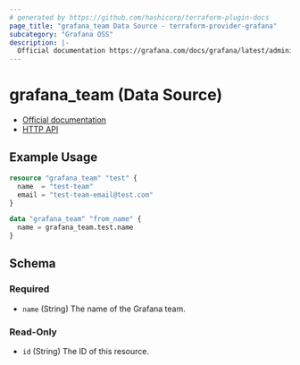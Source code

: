 ```yaml
---
# generated by https://github.com/hashicorp/terraform-plugin-docs
page_title: "grafana_team Data Source - terraform-provider-grafana"
subcategory: "Grafana OSS"
description: |-
  Official documentation https://grafana.com/docs/grafana/latest/administration/team-management/HTTP API https://grafana.com/docs/grafana/latest/developers/http_api/team/
---
```


# grafana_team (Data Source)

* [Official documentation](https://grafana.com/docs/grafana/latest/administration/team-management/)
* [HTTP API](https://grafana.com/docs/grafana/latest/developers/http_api/team/)

## Example Usage

```terraform
resource "grafana_team" "test" {
  name  = "test-team"
  email = "test-team-email@test.com"
}

data "grafana_team" "from_name" {
  name = grafana_team.test.name
}
```

<!-- schema generated by tfplugindocs -->
## Schema

### Required

- `name` (String) The name of the Grafana team.

### Read-Only

- `id` (String) The ID of this resource.
